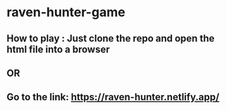 # raven-hunter-game
## How to play : Just clone the repo and open the html file into a browser
## OR
## Go to the link: https://raven-hunter.netlify.app/
